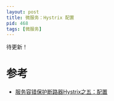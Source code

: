 ```yaml
---
layout: post
title: 微服务：Hystrix 配置
pid: 468
tags: [微服务]
---
```


待更新！



# 参考
+ [服务容错保护断路器Hystrix之五：配置](https://www.cnblogs.com/duanxz/p/7526372.html)